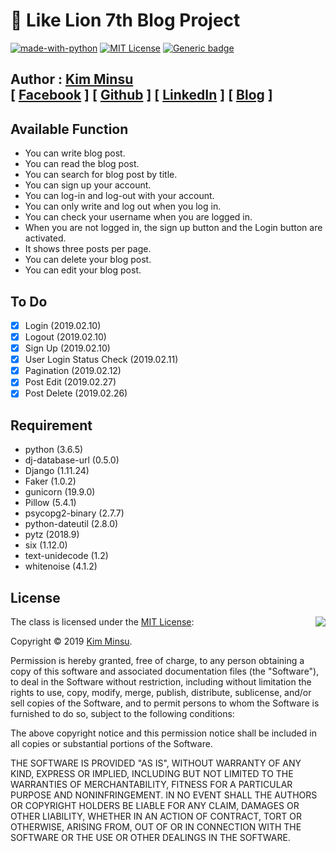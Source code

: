 # 🦁 Like Lion 7th Blog Project

[![made-with-python](https://img.shields.io/badge/Made%20with-Python-1f425f.svg)](https://www.python.org/)
[![MIT License](https://img.shields.io/badge/license-MIT-blue.svg)](https://opensource.org/licenses/MIT)
[![Generic badge](https://img.shields.io/github/languages/top/alstn2468/LikeLion_Blog_Project)](https://shields.io/)

##  Author : [Kim Minsu](https://github.com/alstn2468)<br/>[ [Facebook](https://www.facebook.com/profile.php?id=100003769223078) ] [ [Github](https://github.com/alstn2468) ] [ [LinkedIn](https://www.linkedin.com/in/minsu-kim-336289160/) ] [ [Blog](https://alstn2468.github.io/) ]<br/>

## Available Function
- You can write blog post.
- You can read the blog post.
- You can search for blog post by title.
- You can sign up your account.
- You can log-in and log-out with your account.
- You can only write and log out when you log in.
- You can check your username when you are logged in.
- When you are not logged in, the sign up button and the Login button are activated.
- It shows three posts per page.
- You can delete your blog post.
- You can edit your blog post.


## To Do
- [x] Login (2019.02.10)
- [x] Logout (2019.02.10)
- [x] Sign Up (2019.02.10)
- [x] User Login Status Check (2019.02.11)
- [x] Pagination (2019.02.12)
- [x] Post Edit (2019.02.27)
- [x] Post Delete (2019.02.26)

## Requirement
- python (3.6.5)
- dj-database-url (0.5.0)
- Django (1.11.24)
- Faker (1.0.2)
- gunicorn (19.9.0)
- Pillow (5.4.1)
- psycopg2-binary (2.7.7)
- python-dateutil (2.8.0)
- pytz (2018.9)
- six (1.12.0)
- text-unidecode (1.2)
- whitenoise (4.1.2)


## License
<img align="right" src="http://opensource.org/trademarks/opensource/OSI-Approved-License-100x137.png">

The class is licensed under the [MIT License](http://opensource.org/licenses/MIT):

Copyright &copy; 2019 [Kim Minsu](http://www.github.com/alstn2468).

Permission is hereby granted, free of charge, to any person obtaining a copy of this software and associated documentation files (the "Software"), to deal in the Software without restriction, including without limitation the rights to use, copy, modify, merge, publish, distribute, sublicense, and/or sell copies of the Software, and to permit persons to whom the Software is furnished to do so, subject to the following conditions:

The above copyright notice and this permission notice shall be included in all copies or substantial portions of the Software.

THE SOFTWARE IS PROVIDED "AS IS", WITHOUT WARRANTY OF ANY KIND, EXPRESS OR IMPLIED, INCLUDING BUT NOT LIMITED TO THE WARRANTIES OF MERCHANTABILITY, FITNESS FOR A PARTICULAR PURPOSE AND NONINFRINGEMENT. IN NO EVENT SHALL THE AUTHORS OR COPYRIGHT HOLDERS BE LIABLE FOR ANY CLAIM, DAMAGES OR OTHER LIABILITY, WHETHER IN AN ACTION OF CONTRACT, TORT OR OTHERWISE, ARISING FROM, OUT OF OR IN CONNECTION WITH THE SOFTWARE OR THE USE OR OTHER DEALINGS IN THE SOFTWARE.
